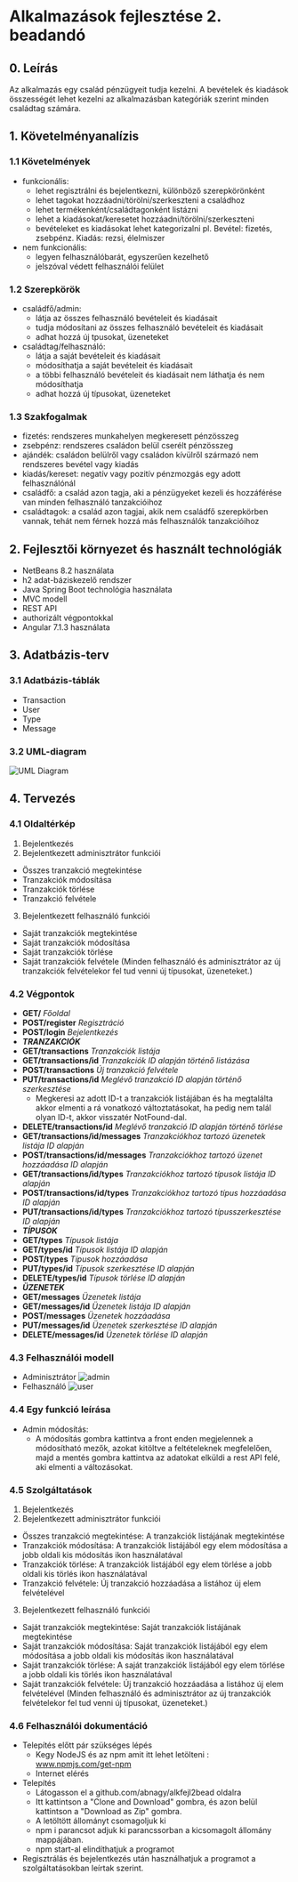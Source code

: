 # Alkalmazások fejlesztése 2. beadandó

## 0. Leírás

Az alkalmazás egy család pénzügyeit tudja kezelni. A bevételek és kiadások összességét lehet kezelni az alkalmazásban kategóriák szerint minden családtag számára.

## 1. Követelményanalízis

### 1.1 Követelmények

- funkcionális:
  - lehet regisztrálni és bejelentkezni, különböző szerepkörönként
  - lehet tagokat hozzáadni/törölni/szerkeszteni a családhoz
  - lehet termékenként/családtagonként listázni
  - lehet a kiadásokat/keresetet hozzáadni/törölni/szerkeszteni
  - bevételeket es kiadásokat lehet kategorizalni pl. Bevétel: fizetés, zsebpénz. Kiadás: rezsi, élelmiszer
- nem funkcionális:
  - legyen felhasználóbarát, egyszerűen kezelhető
  - jelszóval védett felhasználói felület

### 1.2 Szerepkörök

- családfő/admin:
  - látja az összes felhasználó bevételeit és kiadásait
  - tudja módosítani az összes felhasználó bevételeit és kiadásait
  - adhat hozzá új tpusokat, üzeneteket
- családtag/felhasználó:
  - látja a saját bevételeit és kiadásait
  - módosíthatja a saját bevételeit és kiadásait
  - a többi felhasználó bevételeit és kiadásait nem láthatja és nem módosíthatja
  - adhat hozzá új típusokat, üzeneteket

### 1.3 Szakfogalmak

- fizetés: rendszeres munkahelyen megkeresett pénzösszeg
- zsebpénz: rendszeres családon belül cserélt pénzösszeg
- ajándék: családon belülről vagy családon kívülről származó nem rendszeres bevétel vagy kiadás
- kiadás/kereset: negatív vagy pozitív pénzmozgás egy adott felhasználónál
- családfő: a család azon tagja, aki a pénzügyeket kezeli és hozzáférése van minden felhasználó tanzakcióihoz
- családtagok: a család azon tagjai, akik nem családfő szerepkörben vannak, tehát nem férnek hozzá más felhasználók tanzakcióihoz

## 2. Fejlesztői környezet és használt technológiák

- NetBeans 8.2 használata
- h2 adat-báziskezelő rendszer
- Java Spring Boot technológia használata
- MVC modell
- REST API 
- authorizált végpontokkal
- Angular 7.1.3 használata

## 3. Adatbázis-terv

### 3.1 Adatbázis-táblák

- Transaction
- User
- Type
- Message

### 3.2 UML-diagram

![UML Diagram](https://github.com/abnagy/alkfejl/blob/master/uml.png)

## 4. Tervezés

### 4.1 Oldaltérkép

1. Bejelentkezés
2. Bejelentkezett adminisztrátor funkciói
  - Összes tranzakció megtekintése
  - Tranzakciók módosítása
  - Tranzakciók törlése
  - Tranzakció felvétele
3. Bejelentkezett felhasználó funkciói
  - Saját tranzakciók megtekintése
  - Saját tranzakciók módosítása
  - Saját tranzakciók törlése
  - Saját tranzakciók felvétele
(Minden felhasználó és adminisztrátor az új tranzakciók felvételekor fel tud venni új típusokat, üzeneteket.)

### 4.2 Végpontok

- **GET/** _Főoldal_
- **POST/register** _Regisztráció_
- **POST/login** _Bejelentkezés_
- **_TRANZAKCIÓK_**
- **GET/transactions** _Tranzakciók listája_
- **GET/transactions/id** _Tranzakciók ID alapján történő listázása_
- **POST/transactions** _Új tranzakció felvétele_
- **PUT/transactions/id** _Meglévő tranzakció ID alapján történő szerkesztése_
  - Megkeresi az adott ID-t a tranzakciók listájában és ha megtalálta akkor elmenti a rá vonatkozó változtatásokat, ha pedig nem talál olyan ID-t, akkor visszatér NotFound-dal.
- **DELETE/transactions/id** _Meglévő tranzakció ID alapján történő törlése_
- **GET/transactions/id/messages** _Tranzakciókhoz tartozó üzenetek listája ID alapján_
- **POST/transactions/id/messages** _Tranzakciókhoz tartozó üzenet hozzáadása ID alapján_
- **GET/transactions/id/types** _Tranzakciókhoz tartozó típusok listája ID alapján_
- **POST/transactions/id/types** _Tranzakciókhoz tartozó típus hozzáadása ID alapján_
- **PUT/transactions/id/types** _Tranzakciókhoz tartozó típusszerkesztése ID alapján_
- **_TÍPUSOK_**
- **GET/types** _Típusok listája_
- **GET/types/id** _Típusok listája ID alapján_
- **POST/types** _Típusok hozzáadása_
- **PUT/types/id** _Típusok szerkesztése ID alapján_
- **DELETE/types/id** _Típusok törlése ID alapján_
- **_ÜZENETEK_**
- **GET/messages** _Üzenetek listája_
- **GET/messages/id** _Üzenetek listája ID alapján_
- **POST/messages** _Üzenetek hozzáadása_
- **PUT/messages/id** _Üzenetek szerkesztése ID alapján_
- **DELETE/messages/id** _Üzenetek törlése ID alapján_

### 4.3 Felhasználói modell

- Adminisztrátor
![admin](https://github.com/abnagy/alkfejl/blob/master/admin.png)
- Felhasználó
![user](https://github.com/abnagy/alkfejl/blob/master/user.png)

### 4.4 Egy funkció leírása

- Admin módosítás:
  - A módosítás gombra kattintva a front enden megjelennek a módosítható mezők, azokat kitöltve a feltételeknek megfelelően, majd a mentés gombra kattintva az adatokat elküldi a rest API felé, aki elmenti a változásokat.
  
### 4.5 Szolgáltatások

1. Bejelentkezés
2. Bejelentkezett adminisztrátor funkciói
  - Összes tranzakció megtekintése: A tranzakciók listájának megtekintése
  - Tranzakciók módosítása: A tranzakciók listájából egy elem módosítása a jobb oldali kis módosítás ikon használatával
  - Tranzakciók törlése: A tranzakciók listájából egy elem törlése a jobb oldali kis törlés ikon használatával
  - Tranzakció felvétele: Új tranzakció hozzáadása a listához új elem felvételével
3. Bejelentkezett felhasználó funkciói
  - Saját tranzakciók megtekintése: Saját tranzakciók listájának megtekintése
  - Saját tranzakciók módosítása: Saját tranzakciók listájából egy elem módosítása a jobb oldali kis módosítás ikon használatával
  - Saját tranzakciók törlése: A saját tranzakciók listájából egy elem törlése a jobb oldali kis törlés ikon használatával
  - Saját tranzakciók felvétele: Új tranzakció hozzáadása a listához új elem felvételével
(Minden felhasználó és adminisztrátor az új tranzakciók felvételekor fel tud venni új típusokat, üzeneteket.)

### 4.6 Felhasználói dokumentáció

- Telepítés előtt pár szükséges lépés
  - Kegy NodeJS és az npm amit itt lehet letölteni : www.npmjs.com/get-npm
  - Internet elérés
- Telepítés
  - Látogasson el a github.com/abnagy/alkfejl2bead oldalra
  - Itt kattintson a "Clone and Download" gombra, és azon belül kattintson a "Download as Zip" gombra.
  - A letöltött állományt csomagoljuk ki
  - npm i parancsot adjuk ki parancssorban a kicsomagolt állomány mappájában.
  - npm start-al elindíthatjuk a programot
- Regisztrálás és bejelentkezés után használhatjuk a programot a szolgáltatásokban leírtak szerint.
